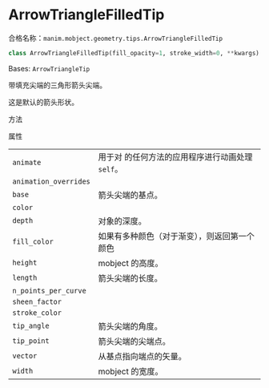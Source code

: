 # ArrowTriangleFilledTip 

合格名称：`manim.mobject.geometry.tips.ArrowTriangleFilledTip`

```py
class ArrowTriangleFilledTip(fill_opacity=1, stroke_width=0, **kwargs)
```

Bases: `ArrowTriangleTip`

带填充尖端的三角形箭头尖端。

这是默认的箭头形状。

方法



属性

|||
|-|-|
`animate`|用于对 的任何方法的应用程序进行动画处理`self`。
`animation_overrides`|
`base`|箭头尖端的基点。
`color`|
`depth`|对象的深度。
`fill_color`|如果有多种颜色（对于渐变），则返回第一个颜色
`height`|mobject 的高度。
`length`|箭头尖端的长度。
`n_points_per_curve`|
`sheen_factor`|
`stroke_color`|
`tip_angle`|箭头尖端的角度。
`tip_point`|箭头尖端的尖端点。
`vector`|从基点指向端点的矢量。
`width`|mobject 的宽度。
